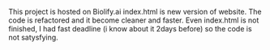 This project is hosted on Biolify.ai
index.html is new version of website. The code is refactored and it become cleaner and faster.
Even index.html is not finished, I had fast deadline (i know about it 2days before) so the code is not satysfying.
